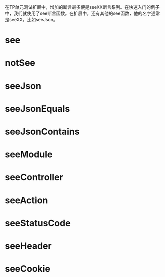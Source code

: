 在TP单元测试扩展中，增加的断言最多便是seeXX断言系列。在快速入门的例子中，我们就使用了see断言函数。在扩展中，还有其他的see函数，他的名字通常是seeXX，比如seeJson。
# see
# notSee
# seeJson
# seeJsonEquals
# seeJsonContains
# seeModule
# seeController
# seeAction
# seeStatusCode
# seeHeader
# seeCookie